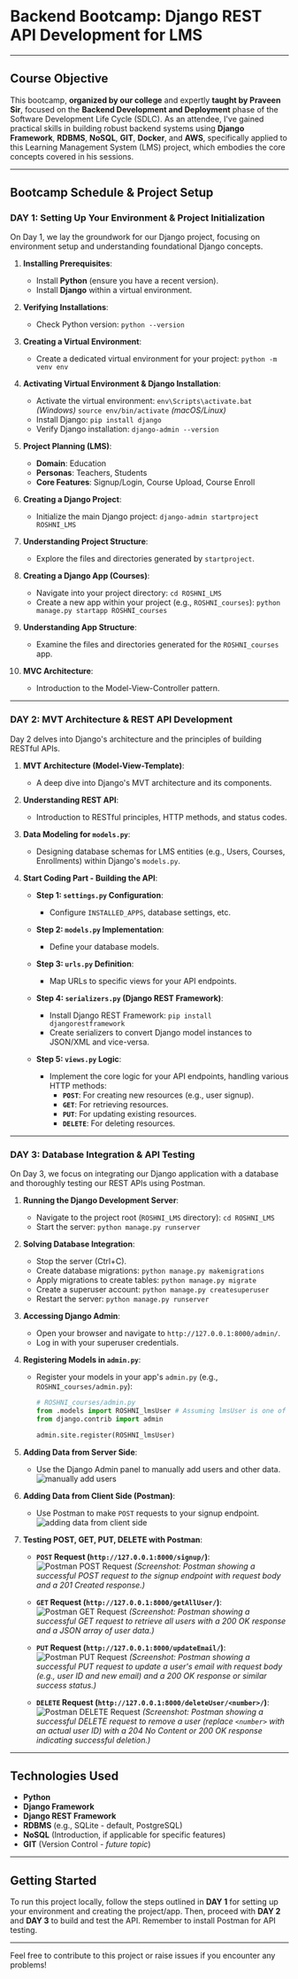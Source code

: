 # Backend Bootcamp: Django REST API Development for LMS

---

## Course Objective

This bootcamp, **organized by our college** and expertly **taught by Praveen Sir**, focused on the **Backend Development and Deployment** phase of the Software Development Life Cycle (SDLC). As an attendee, I've gained practical skills in building robust backend systems using **Django Framework**, **RDBMS**, **NoSQL**, **GIT**, **Docker**, and **AWS**, specifically applied to this Learning Management System (LMS) project, which embodies the core concepts covered in his sessions.


---

## Bootcamp Schedule & Project Setup

### DAY 1: Setting Up Your Environment & Project Initialization

On Day 1, we lay the groundwork for our Django project, focusing on environment setup and understanding foundational Django concepts.

1.  **Installing Prerequisites**:
    * Install **Python** (ensure you have a recent version).
    * Install **Django** within a virtual environment.

2.  **Verifying Installations**:
    * Check Python version:
        `python --version`

3.  **Creating a Virtual Environment**:
    * Create a dedicated virtual environment for your project:
        `python -m venv env`

4.  **Activating Virtual Environment & Django Installation**:
    * Activate the virtual environment:
        `env\Scripts\activate.bat` *(Windows)*
        `source env/bin/activate` *(macOS/Linux)*
    * Install Django:
        `pip install django`
    * Verify Django installation:
        `django-admin --version`

5.  **Project Planning (LMS)**:
    * **Domain**: Education
    * **Personas**: Teachers, Students
    * **Core Features**: Signup/Login, Course Upload, Course Enroll

6.  **Creating a Django Project**:
    * Initialize the main Django project:
        `django-admin startproject ROSHNI_LMS`

7.  **Understanding Project Structure**:
    * Explore the files and directories generated by `startproject`.

8.  **Creating a Django App (Courses)**:
    * Navigate into your project directory:
        `cd ROSHNI_LMS`
    * Create a new app within your project (e.g., `ROSHNI_courses`):
        `python manage.py startapp ROSHNI_courses`

9.  **Understanding App Structure**:
    * Examine the files and directories generated for the `ROSHNI_courses` app.

10. **MVC Architecture**:
    * Introduction to the Model-View-Controller pattern.

---

### DAY 2: MVT Architecture & REST API Development

Day 2 delves into Django's architecture and the principles of building RESTful APIs.

1.  **MVT Architecture (Model-View-Template)**:
    * A deep dive into Django's MVT architecture and its components.

2.  **Understanding REST API**:
    * Introduction to RESTful principles, HTTP methods, and status codes.

3.  **Data Modeling for `models.py`**:
    * Designing database schemas for LMS entities (e.g., Users, Courses, Enrollments) within Django's `models.py`.

4.  **Start Coding Part - Building the API**:

    * **Step 1: `settings.py` Configuration**:
        * Configure `INSTALLED_APPS`, database settings, etc.

    * **Step 2: `models.py` Implementation**:
        * Define your database models.

    * **Step 3: `urls.py` Definition**:
        * Map URLs to specific views for your API endpoints.

    * **Step 4: `serializers.py` (Django REST Framework)**:
        * Install Django REST Framework:
            `pip install djangorestframework`
        * Create serializers to convert Django model instances to JSON/XML and vice-versa.

    * **Step 5: `views.py` Logic**:
        * Implement the core logic for your API endpoints, handling various HTTP methods:
            * **`POST`**: For creating new resources (e.g., user signup).
            * **`GET`**: For retrieving resources.
            * **`PUT`**: For updating existing resources.
            * **`DELETE`**: For deleting resources.

---

### DAY 3: Database Integration & API Testing

On Day 3, we focus on integrating our Django application with a database and thoroughly testing our REST APIs using Postman.

1.  **Running the Django Development Server**:
    * Navigate to the project root (`ROSHNI_LMS` directory):
        `cd ROSHNI_LMS`
    * Start the server:
        `python manage.py runserver`

2.  **Solving Database Integration**:
    * Stop the server (Ctrl+C).
    * Create database migrations:
        `python manage.py makemigrations`
    * Apply migrations to create tables:
        `python manage.py migrate`
    * Create a superuser account:
        `python manage.py createsuperuser`
    * Restart the server:
        `python manage.py runserver`

3.  **Accessing Django Admin**:
    * Open your browser and navigate to `http://127.0.0.1:8000/admin/`.
    * Log in with your superuser credentials.

4.  **Registering Models in `admin.py`**:
    * Register your models in your app's `admin.py` (e.g., `ROSHNI_courses/admin.py`):
        ```python
        # ROSHNI_courses/admin.py
        from .models import ROSHNI_lmsUser # Assuming lmsUser is one of your models
        from django.contrib import admin

        admin.site.register(ROSHNI_lmsUser)
        ```

5.  **Adding Data from Server Side**:
    * Use the Django Admin panel to manually add users and other data.
    ![manually add users](IMG/PIC1.png)

6.  **Adding Data from Client Side (Postman)**:
    * Use Postman to make `POST` requests to your signup endpoint.
    ![adding data from client side](IMG/PIC2.png)

7.  **Testing POST, GET, PUT, DELETE with Postman**:

    * **`POST` Request (`http://127.0.0.1:8000/signup/`)**:
        ![Postman POST Request](IMG/POST.png)
        *(Screenshot: Postman showing a successful POST request to the signup endpoint with request body and a 201 Created response.)*

    * **`GET` Request (`http://127.0.0.1:8000/getAllUser/`)**:
        ![Postman GET Request](IMG/GET.png)
        *(Screenshot: Postman showing a successful GET request to retrieve all users with a 200 OK response and a JSON array of user data.)*

    * **`PUT` Request (`http://127.0.0.1:8000/updateEmail/`)**:
        ![Postman PUT Request](IMG/PUT.png)
        *(Screenshot: Postman showing a successful PUT request to update a user's email with request body (e.g., user ID and new email) and a 200 OK response or similar success status.)*

    * **`DELETE` Request (`http://127.0.0.1:8000/deleteUser/<number>/`)**:
        ![Postman DELETE Request](IMG/DELETE.png)
        *(Screenshot: Postman showing a successful DELETE request to remove a user (replace `<number>` with an actual user ID) with a 204 No Content or 200 OK response indicating successful deletion.)*

---

## Technologies Used

* **Python**
* **Django Framework**
* **Django REST Framework**
* **RDBMS** (e.g., SQLite - default, PostgreSQL)
* **NoSQL** (Introduction, if applicable for specific features)
* **GIT** (Version Control - *future topic*)
---

## Getting Started

To run this project locally, follow the steps outlined in **DAY 1** for setting up your environment and creating the project/app. Then, proceed with **DAY 2** and **DAY 3** to build and test the API. Remember to install Postman for API testing.

---

Feel free to contribute to this project or raise issues if you encounter any problems!

